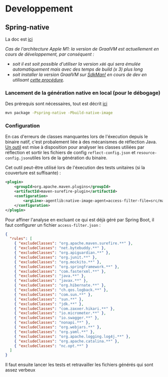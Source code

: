 # Developpement

## Spring-native

La doc est [ici](https://docs.spring.io/spring-native/docs/0.11.2/reference/htmlsingle/)

_Cas de l'architecture Apple M1: la version de GraalVM est actuellement en cours de développement, par conséquent :_
- _soit il est soit possible d'utiliser la version `x86` qui sera émulée automatiquement mais avec des temps de build (x 3) plus long_
- _soit installer la version GraalVM sur [SdkMan!](https://sdkman.io) en cours de dev en utilisant [cette procédure](https://spring.io/blog/2022/03/23/building-native-images-with-graalvm-and-spring-native-on-apple-s-m1-architecture)._

### Lancement de la génération native en local (pour le débogage)

Des prérequis sont nécessaires, tout est décrit [ici](https://docs.spring.io/spring-native/docs/current/reference/htmlsingle/#getting-started-native-build-tools)

```bash
mvn package -Pspring-native -Pbuild-native-image
```

### Configuration

En cas d'erreurs de classes manquantes lors de l'éxecution depuis le binaire natif, c'est probalement liée à des mécanismes de réflection Java. [Un outil](https://docs.spring.io/spring-native/docs/0.11.2/reference/htmlsingle/#tracing-agent) est mise à disposition pour analyser les classes utiliées par réflection et sortir les fichiers de config `reflect-config.json` et `resource-config.json`utiles lors de la génération du binaire.

Cet outil peut-être utilisé lors de l'éxecution des tests unitaires (si la couverture est suffisante) : 
```xml
<plugin>
    <groupId>org.apache.maven.plugins</groupId>
    <artifactId>maven-surefire-plugin</artifactId>
    <configuration>
        <argLine>-agentlib:native-image-agent=access-filter-file=src/main/resources/META-INF/native-image/access-filter.json,config-output-dir=target/classes/META-INF/native-image</argLine>
    </configuration>
</plugin>
```

Pour affiner l'analyse en excluant ce qui est déjà géré par Spring Boot, il faut configurer un fichier `access-filter.json` : 
```json
{
  "rules": [
    { "excludeClasses": "org.apache.maven.surefire.**" },
    { "excludeClasses": "net.bytebuddy.**" },
    { "excludeClasses": "org.apiguardian.**" },
    { "excludeClasses": "org.junit.**" },
    { "excludeClasses": "org.mockito.**" },
    { "excludeClasses": "org.springframework.**" },
    { "excludeClasses": "com.fasterxml.**" },
    { "excludeClasses": "java.**" },
    { "excludeClasses": "javax.**" },
    { "excludeClasses": "org.hibernate.**" },
    { "excludeClasses": "ch.qos.logback.**" },
    { "excludeClasses": "com.sun.**" },
    { "excludeClasses": "sun.**" },
    { "excludeClasses": "jdk.**" },
    { "excludeClasses": "com.zaxxer.hikari.**" },
    { "excludeClasses": "io.micrometer.**" },
    { "excludeClasses": "io.swagger.**" },
    { "excludeClasses": "nonapi.**" },
    { "excludeClasses": "org.webjars.**" },
    { "excludeClasses": "org.yaml.**" },
    { "excludeClasses": "org.apache.logging.log4j.**" },
    { "excludeClasses": "org.apache.catalina.**" },
    { "excludeClasses": "nc.opt.**" }
  ]
}
```
Il faut ensuite lancer les tests et retravailler les fichiers générés qui sont assez verbeux
